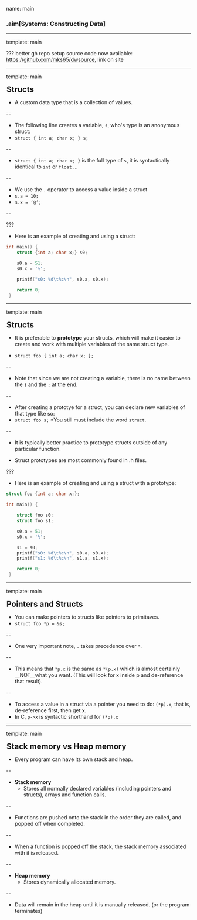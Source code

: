name: main

### .aim[Systems: Constructing Data]
<style>
.aim {
font-size: .75em;
border-bottom: 1px solid lightgray;
margin: 1px;
}
.remark-inline-code {
  background-color: lightgray;
  border-radius: 3px;
  padding-left: 2px;
  padding-right: 2px;
}
h4 {
font-size: 1.5em;
margin: 1px;
}
</style>
---
template: main

???
better gh repo setup
source code now available: https://github.com/mks65/dwsource, link on site

---
template: main

#### Structs

* A custom data type that is a collection of values.

--

* The following line creates a variable, `s`, who's type is an anonymous struct:
 * `struct { int a; char x; } s;`

--

 * `struct { int a; char x; }` is the full type of `s`, it is syntactically identical to `int` or `float` ...

--

* We use the `.` operator to access a value inside a struct
 * `s.a = 10;`
 * `s.x = ‘@‘;`

--

???
* Here is an example of creating and using a struct:
 ```C
 int main() {
     struct {int a; char x;} s0;

     s0.a = 51;
     s0.x = '%';

     printf("s0: %d\t%c\n", s0.a, s0.x);

     return 0;
  }
 ```

---
template: main

#### Structs

* It is preferable to __prototype__ your structs, which will make it easier to create and work with multiple variables of the same struct type.

 * `struct foo { int a; char x; };`

--

 * Note that since we are not creating a variable, there is no name between the `}` and the `;` at the end.

--

* After creating a prototye for a struct, you can declare new variables of that type like so:
 * `struct foo s;`
 *You still must include the word `struct`.

--

- It is typically better practice to prototype structs outside of any particular function.

* Struct prototypes are most commonly found in .h files.

???
* Here is an example of creating and using a struct with a prototype:
 ```C
 struct foo {int a; char x;};

 int main() {

     struct foo s0;
     struct foo s1;

     s0.a = 51;
     s0.x = '%';

     s1 = s0;
     printf("s0: %d\t%c\n", s0.a, s0.x);
     printf("s1: %d\t%c\n", s1.a, s1.x);

     return 0;
  }
 ```
---
template: main

#### Pointers and Structs

* You can make pointers to structs like pointers to primitaves.
 * `struct foo *p = &s;`

--

* One very important note, `.` takes precedence over `*`.

--

 * This means that `*p.x` is the same as `*(p.x)` which is almost certainly __NOT__what you want. (This will look for x inside p and de-reference that result).

--

 * To access a value in a struct via a pointer you need to do: `(*p).x`, that is, de-reference first, then get x.
 * In C, `p->x` is syntactic shorthand for `(*p).x`

---
template: main

#### Stack memory vs Heap memory

- Every program can have its own stack and heap.

--

- __Stack memory__
  - Stores all normally declared variables (including pointers and structs), arrays and function calls.

--

  - Functions are pushed onto the stack in the order they are called, and popped off when completed.

--
  - When a function is popped off the stack, the stack memory associated with it is released.

--

- __Heap memory__
  - Stores dynamically allocated memory.

--

  - Data will remain in the heap until it is manually released. (or the program terminates)
